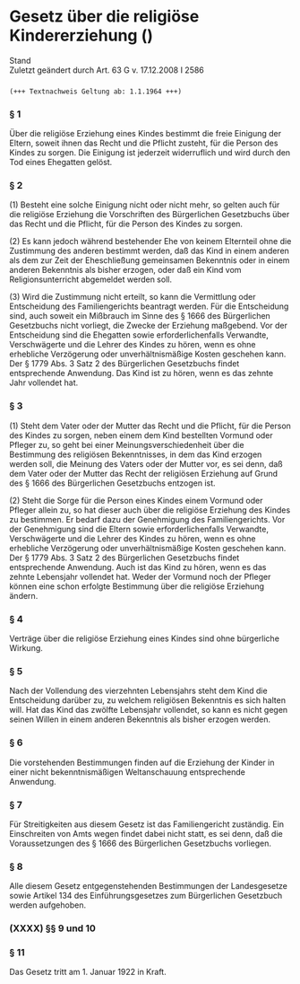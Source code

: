Gesetz über die religiöse Kindererziehung ()
============================================

Stand  
Zuletzt geändert durch Art. 63 G v. 17.12.2008 I 2586

### 

```
(+++ Textnachweis Geltung ab: 1.1.1964 +++)
```

### § 1

Über die religiöse Erziehung eines Kindes bestimmt die freie Einigung der Eltern, soweit ihnen das Recht und die Pflicht zusteht, für die Person des Kindes zu sorgen. Die Einigung ist jederzeit widerruflich und wird durch den Tod eines Ehegatten gelöst.

### § 2

(1) Besteht eine solche Einigung nicht oder nicht mehr, so gelten auch für die religiöse Erziehung die Vorschriften des Bürgerlichen Gesetzbuchs über das Recht und die Pflicht, für die Person des Kindes zu sorgen.

(2) Es kann jedoch während bestehender Ehe von keinem Elternteil ohne die Zustimmung des anderen bestimmt werden, daß das Kind in einem anderen als dem zur Zeit der Eheschließung gemeinsamen Bekenntnis oder in einem anderen Bekenntnis als bisher erzogen, oder daß ein Kind vom Religionsunterricht abgemeldet werden soll.

(3) Wird die Zustimmung nicht erteilt, so kann die Vermittlung oder Entscheidung des Familiengerichts beantragt werden. Für die Entscheidung sind, auch soweit ein Mißbrauch im Sinne des § 1666 des Bürgerlichen Gesetzbuchs nicht vorliegt, die Zwecke der Erziehung maßgebend. Vor der Entscheidung sind die Ehegatten sowie erforderlichenfalls Verwandte, Verschwägerte und die Lehrer des Kindes zu hören, wenn es ohne erhebliche Verzögerung oder unverhältnismäßige Kosten geschehen kann. Der § 1779 Abs. 3 Satz 2 des Bürgerlichen Gesetzbuchs findet entsprechende Anwendung. Das Kind ist zu hören, wenn es das zehnte Jahr vollendet hat.

### § 3

(1) Steht dem Vater oder der Mutter das Recht und die Pflicht, für die Person des Kindes zu sorgen, neben einem dem Kind bestellten Vormund oder Pfleger zu, so geht bei einer Meinungsverschiedenheit über die Bestimmung des religiösen Bekenntnisses, in dem das Kind erzogen werden soll, die Meinung des Vaters oder der Mutter vor, es sei denn, daß dem Vater oder der Mutter das Recht der religiösen Erziehung auf Grund des § 1666 des Bürgerlichen Gesetzbuchs entzogen ist.

(2) Steht die Sorge für die Person eines Kindes einem Vormund oder Pfleger allein zu, so hat dieser auch über die religiöse Erziehung des Kindes zu bestimmen. Er bedarf dazu der Genehmigung des Familiengerichts. Vor der Genehmigung sind die Eltern sowie erforderlichenfalls Verwandte, Verschwägerte und die Lehrer des Kindes zu hören, wenn es ohne erhebliche Verzögerung oder unverhältnismäßige Kosten geschehen kann. Der § 1779 Abs. 3 Satz 2 des Bürgerlichen Gesetzbuchs findet entsprechende Anwendung. Auch ist das Kind zu hören, wenn es das zehnte Lebensjahr vollendet hat. Weder der Vormund noch der Pfleger können eine schon erfolgte Bestimmung über die religiöse Erziehung ändern.

### § 4

Verträge über die religiöse Erziehung eines Kindes sind ohne bürgerliche Wirkung.

### § 5

Nach der Vollendung des vierzehnten Lebensjahrs steht dem Kind die Entscheidung darüber zu, zu welchem religiösen Bekenntnis es sich halten will. Hat das Kind das zwölfte Lebensjahr vollendet, so kann es nicht gegen seinen Willen in einem anderen Bekenntnis als bisher erzogen werden.

### § 6

Die vorstehenden Bestimmungen finden auf die Erziehung der Kinder in einer nicht bekenntnismäßigen Weltanschauung entsprechende Anwendung.

### § 7

Für Streitigkeiten aus diesem Gesetz ist das Familiengericht zuständig. Ein Einschreiten von Amts wegen findet dabei nicht statt, es sei denn, daß die Voraussetzungen des § 1666 des Bürgerlichen Gesetzbuchs vorliegen.

### § 8

Alle diesem Gesetz entgegenstehenden Bestimmungen der Landesgesetze sowie Artikel 134 des Einführungsgesetzes zum Bürgerlichen Gesetzbuch werden aufgehoben.

### (XXXX) §§ 9 und 10

### § 11

Das Gesetz tritt am 1. Januar 1922 in Kraft.
